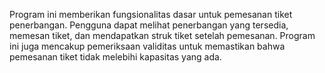 Program ini memberikan fungsionalitas dasar untuk pemesanan tiket penerbangan. Pengguna dapat melihat penerbangan yang tersedia, memesan tiket, dan mendapatkan struk tiket setelah pemesanan. Program ini juga mencakup pemeriksaan validitas untuk memastikan bahwa pemesanan tiket tidak melebihi kapasitas yang ada.
